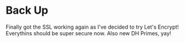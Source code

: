 Back Up
=============

<cut>

Finally got the SSL working again as I've decided to try Let's Encrypt! Everythins should be super secure now. Also new DH Primes, yay!

</cut>
